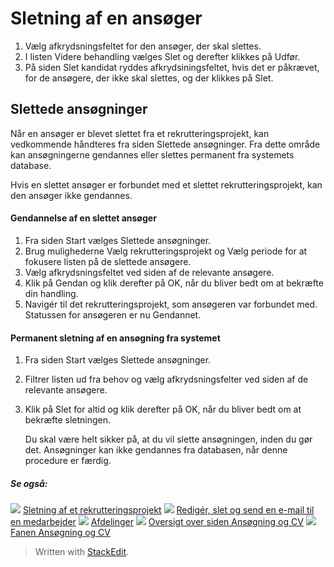 # Sletning af en ansøger

1.  Vælg afkrydsningsfeltet for den ansøger, der skal slettes.
2.  I listen  Videre behandling  vælges  Slet  og derefter klikkes på  Udfør.
3.  På siden  Slet kandidat  ryddes afkrydsiningsfeltet, hvis det er påkrævet, for de ansøgere, der ikke skal slettes, og der klikkes på  Slet.

## Slettede ansøgninger

Når en ansøger er blevet slettet fra et rekrutteringsprojekt, kan vedkommende håndteres fra siden  Slettede ansøgninger. Fra dette område kan ansøgningerne gendannes eller slettes permanent fra systemets database.

Hvis en slettet ansøger er forbundet med et slettet rekrutteringsprojekt, kan den ansøger ikke gendannes.

#### Gendannelse af en slettet ansøger

1.  Fra siden  Start  vælges  Slettede ansøgninger.
2.  Brug mulighederne  Vælg rekrutteringsprojekt  og  Vælg periode  for at fokusere listen på de slettede ansøgere.
3.  Vælg afkrydsningsfeltet ved siden af de relevante ansøgere.
4.  Klik på  Gendan  og klik derefter på  OK, når du bliver bedt om at bekræfte din handling.
5.  Navigér til det rekrutteringsprojekt, som ansøgeren var forbundet med.  Statussen  for ansøgeren er nu  Gendannet.

#### Permanent sletning af en ansøgning fra systemet

1.  Fra siden  Start  vælges  Slettede ansøgninger.
2.  Filtrer listen ud fra behov og vælg afkrydsningsfelter ved siden af de relevante ansøgere.
3.  Klik på  Slet for altid  og klik derefter på  OK, når du bliver bedt om at bekræfte sletningen.  
    
    Du skal være helt sikker på, at du vil slette ansøgningen, inden du gør det. Ansøgninger kan ikke gendannes fra databasen, når denne procedure er færdig.
    

##### Se også:

![](../Resources/Images/icon-document-link.png) [Sletning af et rekrutteringsprojekt](deleting_a_vacancy.htm)
![](../Resources/Images/icon-document-link.png) [Redigér, slet og send en e-mail til en medarbejder](edit_delete_and_email_an_employee.htm)
![](../Resources/Images/icon-document-link.png) [Afdelinger](departments.htm)
![](../Resources/Images/icon-document-link.png) [Oversigt over siden Ansøgning og CV](application_and_cv_page_overview.htm)
![](../Resources/Images/icon-document-link.png) [Fanen Ansøgning og CV](application_and_cv_tab.htm)


> Written with [StackEdit](https://stackedit.io/).
<!--stackedit_data:
eyJoaXN0b3J5IjpbLTExMDI1MzE0NTFdfQ==
-->